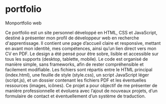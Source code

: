 # portfolio
Monportfolio web

Ce portfolio est un site personnel développé en HTML, CSS et JavaScript, destiné à présenter mon profil de développeur web en recherche d'apprentissage. Il contient une page d’accueil claire et responsive, mettant en avant mon identité, mes compétences, ainsi qu’un lien direct vers mon CV en PDF. Le design a été pensé pour être sobre, lisible et accessible sur tous les supports (desktop, tablette, mobile). Le code est organisé de manière simple, sans frameworks, afin de rester compréhensible et facilement modifiable. Les fichiers sont répartis entre le HTML principal (index.html), une feuille de style (style.css), un script JavaScript léger (script.js), et un dossier contenant les fichiers PDF et les éventuelles ressources (images, icônes). Ce projet a pour objectif de me présenter de manière professionnelle et évoluera avec l’ajout de nouveaux projets, d’un formulaire de contact et éventuellement d’un système de traduction.
